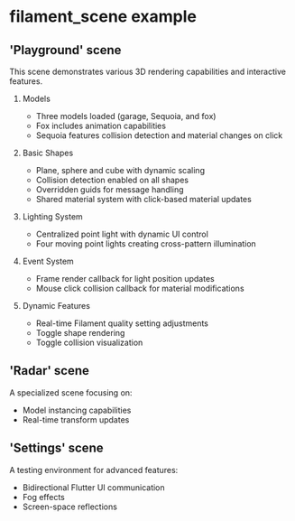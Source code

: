# filament_scene example

## 'Playground' scene

This scene demonstrates various 3D rendering capabilities and interactive features.

1. Models
   - Three models loaded (garage, Sequoia, and fox)
   - Fox includes animation capabilities
   - Sequoia features collision detection and material changes on click

2. Basic Shapes
   - Plane, sphere and cube with dynamic scaling
   - Collision detection enabled on all shapes
   - Overridden guids for message handling
   - Shared material system with click-based material updates

3. Lighting System
   - Centralized point light with dynamic UI control
   - Four moving point lights creating cross-pattern illumination

4. Event System
   - Frame render callback for light position updates
   - Mouse click collision callback for material modifications

5. Dynamic Features
   - Real-time Filament quality setting adjustments
   - Toggle shape rendering
   - Toggle collision visualization

## 'Radar' scene

A specialized scene focusing on:
- Model instancing capabilities
- Real-time transform updates

## 'Settings' scene

A testing environment for advanced features:
- Bidirectional Flutter UI communication
- Fog effects
- Screen-space reflections